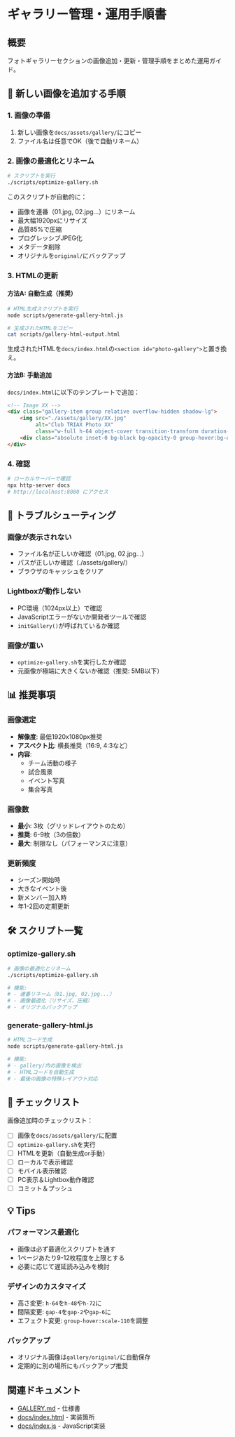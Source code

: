# ギャラリー管理・運用手順書

## 概要
フォトギャラリーセクションの画像追加・更新・管理手順をまとめた運用ガイド。

## 📸 新しい画像を追加する手順

### 1. 画像の準備
1. 新しい画像を`docs/assets/gallery/`にコピー
2. ファイル名は任意でOK（後で自動リネーム）

### 2. 画像の最適化とリネーム
```bash
# スクリプトを実行
./scripts/optimize-gallery.sh
```

このスクリプトが自動的に：
- 画像を連番（01.jpg, 02.jpg...）にリネーム
- 最大幅1920pxにリサイズ
- 品質85%で圧縮
- プログレッシブJPEG化
- メタデータ削除
- オリジナルを`original/`にバックアップ

### 3. HTMLの更新

#### 方法A: 自動生成（推奨）
```bash
# HTML生成スクリプトを実行
node scripts/generate-gallery-html.js

# 生成されたHTMLをコピー
cat scripts/gallery-html-output.html
```

生成されたHTMLを`docs/index.html`の`<section id="photo-gallery">`と置き換え。

#### 方法B: 手動追加
`docs/index.html`に以下のテンプレートで追加：

```html
<!-- Image XX -->
<div class="gallery-item group relative overflow-hidden shadow-lg">
    <img src="./assets/gallery/XX.jpg"
         alt="Club TRIAX Photo XX"
         class="w-full h-64 object-cover transition-transform duration-300 group-hover:scale-110">
    <div class="absolute inset-0 bg-black bg-opacity-0 group-hover:bg-opacity-30 transition-opacity duration-300"></div>
</div>
```

### 4. 確認
```bash
# ローカルサーバーで確認
npx http-server docs
# http://localhost:8080 にアクセス
```

## 🔧 トラブルシューティング

### 画像が表示されない
- ファイル名が正しいか確認（01.jpg, 02.jpg...）
- パスが正しいか確認（./assets/gallery/）
- ブラウザのキャッシュをクリア

### Lightboxが動作しない
- PC環境（1024px以上）で確認
- JavaScriptエラーがないか開発者ツールで確認
- `initGallery()`が呼ばれているか確認

### 画像が重い
- `optimize-gallery.sh`を実行したか確認
- 元画像が極端に大きくないか確認（推奨: 5MB以下）

## 📊 推奨事項

### 画像選定
- **解像度**: 最低1920x1080px推奨
- **アスペクト比**: 横長推奨（16:9, 4:3など）
- **内容**:
  - チーム活動の様子
  - 試合風景
  - イベント写真
  - 集合写真

### 画像数
- **最小**: 3枚（グリッドレイアウトのため）
- **推奨**: 6-9枚（3の倍数）
- **最大**: 制限なし（パフォーマンスに注意）

### 更新頻度
- シーズン開始時
- 大きなイベント後
- 新メンバー加入時
- 年1-2回の定期更新

## 🛠️ スクリプト一覧

### optimize-gallery.sh
```bash
# 画像の最適化とリネーム
./scripts/optimize-gallery.sh

# 機能:
# - 連番リネーム（01.jpg, 02.jpg...）
# - 画像最適化（リサイズ、圧縮）
# - オリジナルバックアップ
```

### generate-gallery-html.js
```bash
# HTMLコード生成
node scripts/generate-gallery-html.js

# 機能:
# - gallery/内の画像を検出
# - HTMLコードを自動生成
# - 最後の画像の特殊レイアウト対応
```

## 📝 チェックリスト

画像追加時のチェックリスト：

- [ ] 画像を`docs/assets/gallery/`に配置
- [ ] `optimize-gallery.sh`を実行
- [ ] HTMLを更新（自動生成or手動）
- [ ] ローカルで表示確認
- [ ] モバイル表示確認
- [ ] PC表示＆Lightbox動作確認
- [ ] コミット＆プッシュ

## 💡 Tips

### パフォーマンス最適化
- 画像は必ず最適化スクリプトを通す
- 1ページあたり9-12枚程度を上限とする
- 必要に応じて遅延読み込みを検討

### デザインのカスタマイズ
- 高さ変更: `h-64`を`h-48`や`h-72`に
- 間隔変更: `gap-4`を`gap-2`や`gap-6`に
- エフェクト変更: `group-hover:scale-110`を調整

### バックアップ
- オリジナル画像は`gallery/original/`に自動保存
- 定期的に別の場所にもバックアップ推奨

## 関連ドキュメント
- [GALLERY.md](/knowledge/01-requirements/functional/pages/GALLERY.md) - 仕様書
- [docs/index.html](/docs/index.html) - 実装箇所
- [docs/index.js](/docs/index.js) - JavaScript実装